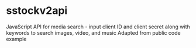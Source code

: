 # sstockv2api
JavaScript API for media search - input client ID and client secret along with keywords to search images, video, and music
Adapted from public code example
